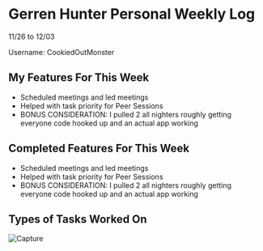 # Gerren Hunter Personal Weekly Log

11/26 to 12/03

Username: CookiedOutMonster

## My Features For This Week

- Scheduled meetings and led meetings
- Helped with task priority for Peer Sessions
- BONUS CONSIDERATION: I pulled 2 all nighters roughly getting everyone code hooked up and an actual app working 


## Completed Features For This Week

- Scheduled meetings and led meetings
- Helped with task priority for Peer Sessions
- BONUS CONSIDERATION: I pulled 2 all nighters roughly getting everyone code hooked up and an actual app working 



## Types of Tasks Worked On





![Capture](https://github.com/COSC-499-W2023/year-long-project-team-21/assets/44909431/729304c6-5db1-46be-b923-5485c88b6684)
